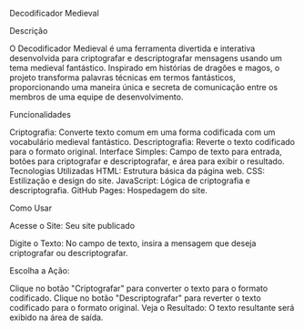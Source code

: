 Decodificador Medieval

Descrição

O Decodificador Medieval é uma ferramenta divertida e interativa desenvolvida para criptografar e descriptografar mensagens usando um tema medieval fantástico. Inspirado em histórias de dragões e magos, o projeto transforma palavras técnicas em termos fantásticos, proporcionando uma maneira única e secreta de comunicação entre os membros de uma equipe de desenvolvimento.

Funcionalidades

Criptografia: Converte texto comum em uma forma codificada com um vocabulário medieval fantástico.
Descriptografia: Reverte o texto codificado para o formato original.
Interface Simples: Campo de texto para entrada, botões para criptografar e descriptografar, e área para exibir o resultado.
Tecnologias Utilizadas
HTML: Estrutura básica da página web.
CSS: Estilização e design do site.
JavaScript: Lógica de criptografia e descriptografia.
GitHub Pages: Hospedagem do site.

Como Usar

Acesse o Site: Seu site publicado

Digite o Texto: No campo de texto, insira a mensagem que deseja criptografar ou descriptografar.

Escolha a Ação:

Clique no botão "Criptografar" para converter o texto para o formato codificado.
Clique no botão "Descriptografar" para reverter o texto codificado para o formato original.
Veja o Resultado: O texto resultante será exibido na área de saída.
